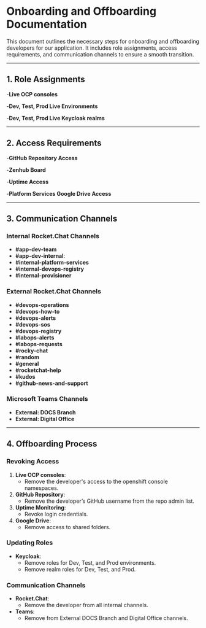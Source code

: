 # Onboarding and Offboarding Documentation

This document outlines the necessary steps for onboarding and offboarding developers for our application. It includes role assignments, access requirements, and communication channels to ensure a smooth transition.

---

## 1. Role Assignments

-**Live OCP consoles**

-**Dev, Test, Prod Live Environments**

-**Dev, Test, Prod Live Keycloak realms**

---

## 2. Access Requirements

-**GitHub Repository Access**

-**Zenhub Board**

-**Uptime Access**

-**Platform Services Google Drive Access**

---

## 3. Communication Channels

### Internal Rocket.Chat Channels

- **#app-dev-team**
- **#app-dev-internal**:
- **#internal-platform-services**
- **#internal-devops-registry**
- **#internal-provisioner**

### External Rocket.Chat Channels

- **#devops-operations**
- **#devops-how-to**
- **#devops-alerts**
- **#devops-sos**
- **#devops-registry**
- **#labops-alerts**
- **#labops-requests**
- **#rocky-chat**
- **#random**
- **#general**
- **#rocketchat-help**
- **#kudos**
- **#github-news-and-support**

### Microsoft Teams Channels

- **External: DOCS Branch**
- **External: Digital Office**

---

## 4. Offboarding Process

### Revoking Access

1. **Live OCP consoles**:
   - Remove the developer's access to the openshift console namespaces.
2. **GitHub Repository**:
   - Remove the developer’s GitHub username from the repo admin list.
3. **Uptime Monitoring**:
   - Revoke login credentials.
4. **Google Drive**:
   - Remove access to shared folders.

### Updating Roles

- **Keycloak**:
  - Remove roles for Dev, Test, and Prod environments.
  - Remove realm roles for Dev, Test, and Prod.

### Communication Channels

- **Rocket.Chat**:
  - Remove the developer from all internal channels.
- **Teams**:
  - Remove from External DOCS Branch and Digital Office channels.
